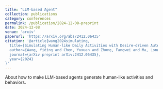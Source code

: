 ```yaml
---
title: "LLM-based Agent"
collection: publications
category: conferences
permalink: /publication/2024-12-08-preprint
date: 2024-12-08
venue: 'arxiv'
paperurl: 'https://arxiv.org/abs/2412.06435'
citation: '@article{wang2024simulating,
  title={Simulating Human-like Daily Activities with Desire-driven Autonomy},
  author={Wang, Yiding and Chen, Yuxuan and Zhong, Fangwei and Ma, Long and Wang, Yizhou},
  journal={arXiv preprint arXiv:2412.06435},
  year={2024}
}'
---
```


About how to make LLM-based agents generate human-like activities and behaviors.
